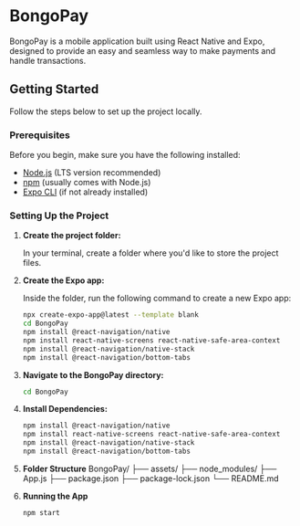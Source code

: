 # BongoPay

BongoPay is a mobile application built using React Native and Expo, designed to provide an easy and seamless way to make payments and handle transactions.

## Getting Started

Follow the steps below to set up the project locally.

### Prerequisites

Before you begin, make sure you have the following installed:

- [Node.js](https://nodejs.org/) (LTS version recommended)
- [npm](https://www.npmjs.com/) (usually comes with Node.js)
- [Expo CLI](https://docs.expo.dev/get-started/installation/) (if not already installed)

### Setting Up the Project

1. **Create the project folder:**

   In your terminal, create a folder where you'd like to store the project files.

2. **Create the Expo app:**

   Inside the folder, run the following command to create a new Expo app:

   ```bash
   npx create-expo-app@latest --template blank
   cd BongoPay
   npm install @react-navigation/native
   npm install react-native-screens react-native-safe-area-context
   npm install @react-navigation/native-stack
   npm install @react-navigation/bottom-tabs

3. **Navigate to the BongoPay directory:**
   ```bash
   cd BongoPay

4. **Install Dependencies:**
   ```bash
   npm install @react-navigation/native
   npm install react-native-screens react-native-safe-area-context
   npm install @react-navigation/native-stack
   npm install @react-navigation/bottom-tabs

5. **Folder Structure**
   BongoPay/
     ├── assets/
     ├── node_modules/
     ├── App.js
     ├── package.json
     ├── package-lock.json
     └── README.md

6. **Running the App**
   ```bash
   npm start



